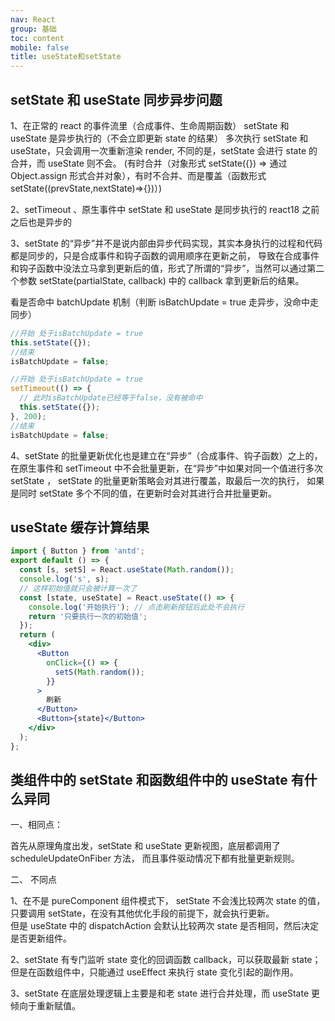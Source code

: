 ```yaml
---
nav: React
group: 基础
toc: content
mobile: false
title: useState和setState
---
```


## setState 和 useState 同步异步问题

1、在正常的 react 的事件流里（合成事件、生命周期函数）
setState 和 useState 是异步执行的（不会立即更新 state 的结果）
多次执行 setState 和 useState，只会调用一次重新渲染 render,
不同的是，setState 会进行 state 的合并，而 useState 则不会。
(有时合并（对象形式 setState({}) => 通过 Object.assign 形式合并对象），有时不合并、而是覆盖（函数形式 setState((prevState,nextState)=>{})）)

2、setTimeout 、原生事件中 setState 和 useState 是同步执行的 react18 之前 之后也是异步的

3、setState 的“异步”并不是说内部由异步代码实现，其实本身执行的过程和代码都是同步的，只是合成事件和钩子函数的调用顺序在更新之前，
导致在合成事件和钩子函数中没法立马拿到更新后的值，形式了所谓的“异步”，当然可以通过第二个参数 setState(partialState, callback) 中的 callback 拿到更新后的结果。

看是否命中 batchUpdate 机制（判断 isBatchUpdate = true 走异步，没命中走同步）

```js
//开始 处于isBatchUpdate = true
this.setState({});
//结束
isBatchUpdate = false;

//开始 处于isBatchUpdate = true
setTimeout(() => {
  // 此时isBatchUpdate已经等于false，没有被命中
  this.setState({});
}, 200);
//结束
isBatchUpdate = false;
```

4、setState 的批量更新优化也是建立在“异步”（合成事件、钩子函数）之上的，在原生事件和 setTimeout 中不会批量更新，在“异步”中如果对同一个值进行多次 setState ， setState 的批量更新策略会对其进行覆盖，取最后一次的执行，
如果是同时 setState 多个不同的值，在更新时会对其进行合并批量更新。

## useState 缓存计算结果

```jsx
import { Button } from 'antd';
export default () => {
  const [s, setS] = React.useState(Math.random());
  console.log('s', s);
  // 这样初始值就只会被计算一次了
  const [state, useState] = React.useState(() => {
    console.log('开始执行'); // 点击刷新按钮后此处不会执行
    return '只要执行一次的初始值';
  });
  return (
    <div>
      <Button
        onClick={() => {
          setS(Math.random());
        }}
      >
        刷新
      </Button>
      <Button>{state}</Button>
    </div>
  );
};
```

## 类组件中的 setState 和函数组件中的 useState 有什么异同

一、相同点：

首先从原理角度出发，setState 和 useState 更新视图，底层都调用了 scheduleUpdateOnFiber 方法，
而且事件驱动情况下都有批量更新规则。

二、 不同点

1、在不是 pureComponent 组件模式下， setState 不会浅比较两次 state 的值，只要调用 setState，在没有其他优化手段的前提下，就会执行更新。  
但是 useState 中的 dispatchAction 会默认比较两次 state 是否相同，然后决定是否更新组件。

2、setState 有专门监听 state 变化的回调函数 callback，可以获取最新 state；但是在函数组件中，只能通过 useEffect 来执行 state 变化引起的副作用。

3、setState 在底层处理逻辑上主要是和老 state 进行合并处理，而 useState 更倾向于重新赋值。
